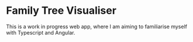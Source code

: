 # Family Tree Visualiser
This is a work in progress web app, where I am aiming to familiarise myself with Typescript and Angular. 
